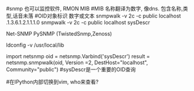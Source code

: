 #snmp 也可以监控软件, RMON MIB
#MIB 名称翻译为数字, 像dns. 包含名称,类型,话音未落
#OID对象标识 数字或文本
snmpwalk -v 2c -c public localhost .1.3.6.1.2.1.1.1.0
snmpwalk -v 2c -c public localhost sysDescr


Net-SNMP
PySNMP (TwistedSnmp,Zenoss)

ldconfig -v /usr/local/lib


import netsnmp
oid = netsnmp.Varbind('sysDescr')
result = netsnmp.snmpwalk(oid, Version =2, DestHost="localhost", Community="public")
#sysDescr是一个重要的OID查询

#在IPython内部切换到vim, who来查看?


